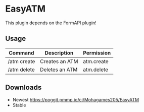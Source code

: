   # EasyATM
  
  This plugin depends on the FormAPI plugin!
  
  ## Usage
  
  | Command | Description | Permission |
  |---|---|---|
  | /atm create | Creates an ATM | atm.create |
  | /atm delete | Deletes an ATM | atm.delete |
  
## Downloads

* Newest https://poggit.pmmp.io/ci/Mohagames205/EasyATM
* Stable 
